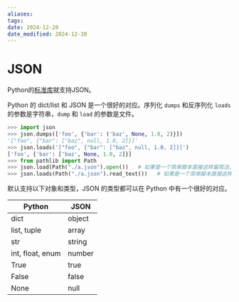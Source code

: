 ```yaml
---
aliases: 
tags: 
date: 2024-12-20
date_modified: 2024-12-20
---
```


# JSON

Python的[标准库](https://docs.python.org/zh-cn/3/library/json.html)就支持JSON。

Python 的 dict/list 和 JSON 是一个很好的对应。序列化 `dumps` 和反序列化 `loads` 的参数是字符串，`dump` 和 `load` 的参数是文件。

```python
>>> import json
>>> json.dumps(['foo', {'bar': ('baz', None, 1.0, 2)}])
'["foo", {"bar": ["baz", null, 1.0, 2]}]'
>>> json.loads('["foo", {"bar": ["baz", null, 1.0, 2]}]')
['foo', {'bar': ['baz', None, 1.0, 2]}]
>>> from pathlib import Path
>>> json.load(Path("./a.json").open())   # 如果是一个简单脚本直接这样最简洁，只开不关
>>> json.loads(Path("./a.json").read_text())   # 如果是一个简单脚本直接这样最简洁
```

默认支持以下对象和类型，JSON 的类型都可以在 Python 中有一个很好的对应。

| Python           | JSON   |
| ---------------- | ------ |
| dict             | object |
| list, tuple      | array  |
| str              | string |
| int, float, enum | number |
| True             | true   |
| False            | false  |
| None             | null   |
